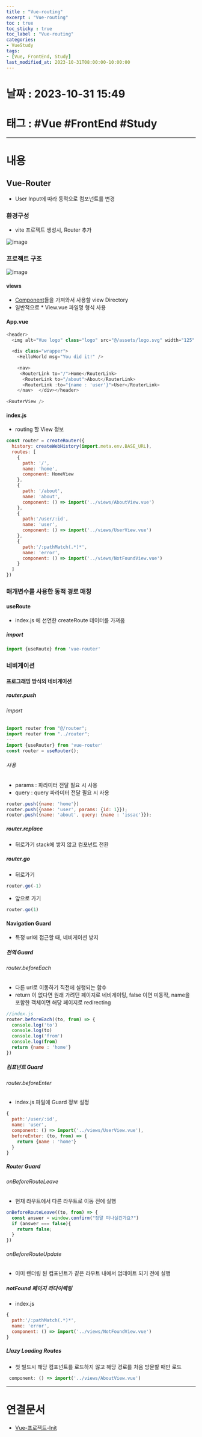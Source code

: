 ```yaml
---
title : "Vue-routing"
excerpt : "Vue-routing"
toc : true
toc_sticky : true
toc_label : "Vue-routing"
categories:
- VueStudy
tags:
- [Vue, FrontEnd, Study]
last_modified_at: 2023-10-31T08:00:00-10:00:00
---
```


# 날짜 : 2023-10-31 15:49

# 태그 : #Vue #FrontEnd #Study
---

# 내용

## Vue-Router
- User Input에 따라 동적으로 컴포넌트를 변경

### 환경구성
- vite 프로젝트 생성시, Router 추가
  
![image](./../../assets/images/CreateVueWithRouter%201.png)

### 프로젝트 구조
  
![image](./../../assets/images/VueRouterProjectStructure.png)

#### views
- [Component](../../VueStudy/VueStudy-Vue-Component)들을 가져와서 사용할 view Directory
- 일반적으로 \* View.vue 파일명 형식 사용

#### App.vue

```javascript
<header>  
  <img alt="Vue logo" class="logo" src="@/assets/logo.svg" width="125" height="125" />  
  
  <div class="wrapper">  
    <HelloWorld msg="You did it!" />  
  
    <nav>     
     <RouterLink to="/">Home</RouterLink>  
      <RouterLink to="/about">About</RouterLink>  
      <RouterLink :to="{name : 'user'}">User</RouterLink>
    </nav>  </div></header>  
  
<RouterView />
```

#### index.js
- routing 할 View 정보

```javascript
const router = createRouter({  
  history: createWebHistory(import.meta.env.BASE_URL),  
  routes: [  
    {  
      path: '/',  
      name: 'home',  
      component: HomeView  
    },  
    {  
      path: '/about',  
      name: 'about',  
      component: () => import('../views/AboutView.vue')
    },
	{  
	  path:'/user/:id',  
	  name: 'user',  
	  component: () => import('../views/UserView.vue')  
	},  
	{  
	  path:'/:pathMatch(.*)*',  
	  name: 'error',  
	  component: () => import('../views/NotFoundView.vue')  
	}
  ]  
})
```

### 매개변수를 사용한 동적 경로 매칭

#### useRoute
- index.js 에 선언한 createRoute 데이터를 가져옴

##### import

```javascript
import {useRoute} from 'vue-router'
```

### 네비게이션

#### 프로그래밍 방식의 네비게이션

##### router.push

###### import

```javascript
import router from "@/router";
import router from "../router";
---
import {useRouter} from 'vue-router'  
const router = useRouter();
```

###### 사용
- params : 파라미터 전달 필요 시 사용
- query : query 파라미터 전달 필요 시 사용

```javascript
router.push({name: 'home'})
router.push({name: 'user', params: {id: 1}});
router.push({name: 'about', query: {name : 'issac'}});
```

##### router.replace
- 뒤로가기 stack에 쌓지 않고 컴포넌트 전환

##### router.go
- 뒤로가기

```javascript
router.go(-1)
```

- 앞으로 가기

```javascript
router.go(1)
```

#### Navigation Guard
- 특정 url에 접근할 때, 네비게이션 방지

##### 전역 Guard

###### router.beforeEach
- 다른 url로 이동하기 직전에 실행되는 함수
- return 이 없다면 원래 가려던 페이지로 네비게이팅, false 이면 미동작, name을 포함한 객체이면 해당 페이지로 redirecting

```javascript
//index.js
router.beforeEach((to, from) => {  
  console.log('to')  
  console.log(to)  
  console.log('from')  
  console.log(from)  
  return {name : 'home'}
})
```

##### 컴포넌트 Guard

###### router.beforeEnter
- index.js 파일에 Guard 정보 설정

```javascript
{  
  path:'/user/:id',  
  name: 'user',  
  component: () => import('../views/UserView.vue'),  
  beforeEnter: (to, from) => {  
    return {name : 'home'}  
  }  
}
```

##### Router Guard

###### onBeforeRouteLeave
- 현재 라우트에서 다른 라우트로 이동 전에 실행

```javascript
onBeforeRouteLeave((to, from) => {  
  const answer = window.confirm("정말 떠나실건가요?")  
  if (answer === false){  
    return false;  
  }  
})
```

###### onBeforeRouteUpdate
- 이미 렌더링 된 컴포넌트가 같은 라우트 내에서 업데이트 되기 전에 실행

##### notFound 페이지 리다이렉팅
- index.js

```javascript
{  
  path:'/:pathMatch(.*)*',  
  name: 'error',  
  component: () => import('../views/NotFoundView.vue')  
}
```

##### Llazy Loading Routes
- 첫 빌드시 해당 컴포넌트를 로드하지 않고 해당 경로를 처음 방문할 때만 로드

```javascript
 component: () => import('../views/AboutView.vue')
```

---

# 연결문서
- [Vue-프로젝트-Init](../../VueStudy/VueStudy-Vue-프로젝트-Init)
